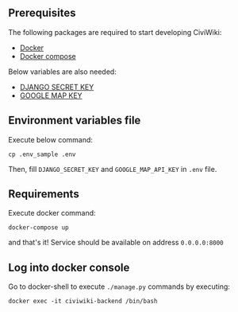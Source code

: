 ## Prerequisites
The following packages are required to start developing CiviWiki:

- [Docker](https://docs.docker.com/install/)
- [Docker compose](https://docs.docker.com/compose/install/)

Below variables are also needed:

- [DJANGO SECRET KEY](https://www.miniwebtool.com/django-secret-key-generator/)
- [GOOGLE MAP KEY](https://developers.google.com/maps/documentation/javascript/get-api-key)

## Environment variables file
Execute below command:

    cp .env_sample .env
 
Then, fill `DJANGO_SECRET_KEY` and `GOOGLE_MAP_API_KEY` in `.env` file.


## Requirements
Execute docker command:

    docker-compose up


and that's it! Service should be available on address `0.0.0.0:8000`

## Log into docker console
Go to docker-shell to execute `./manage.py` commands by executing:

    docker exec -it civiwiki-backend /bin/bash

